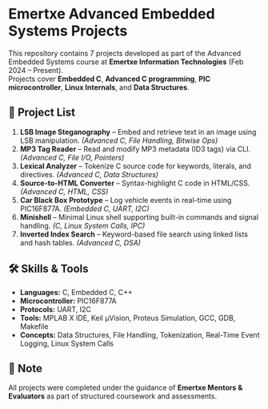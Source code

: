 # Emertxe Advanced Embedded Systems Projects

This repository contains 7 projects developed as part of the Advanced Embedded Systems course at **Emertxe Information Technologies** (Feb 2024 – Present).  
Projects cover **Embedded C**, **Advanced C programming**, **PIC microcontroller**, **Linux Internals**, and **Data Structures**.

## 📂 Project List
1. **LSB Image Steganography** – Embed and retrieve text in an image using LSB manipulation. *(Advanced C, File Handling, Bitwise Ops)*
2. **MP3 Tag Reader** – Read and modify MP3 metadata (ID3 tags) via CLI. *(Advanced C, File I/O, Pointers)*
3. **Lexical Analyzer** – Tokenize C source code for keywords, literals, and directives. *(Advanced C, Data Structures)*
4. **Source-to-HTML Converter** – Syntax-highlight C code in HTML/CSS. *(Advanced C, HTML, CSS)*
5. **Car Black Box Prototype** – Log vehicle events in real-time using PIC16F877A. *(Embedded C, UART, I2C)*
6. **Minishell** – Minimal Linux shell supporting built-in commands and signal handling. *(C, Linux System Calls, IPC)*
7. **Inverted Index Search** – Keyword-based file search using linked lists and hash tables. *(Advanced C, DSA)*

## 🛠️ Skills & Tools
- **Languages:** C, Embedded C, C++
- **Microcontroller:** PIC16F877A
- **Protocols:** UART, I2C
- **Tools:** MPLAB X IDE, Keil µVision, Proteus Simulation, GCC, GDB, Makefile
- **Concepts:** Data Structures, File Handling, Tokenization, Real-Time Event Logging, Linux System Calls

## 📌 Note
All projects were completed under the guidance of **Emertxe Mentors & Evaluators** as part of structured coursework and assessments.
